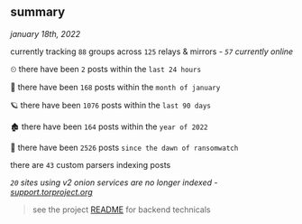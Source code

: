 
## summary
_january 18th, 2022_

currently tracking `88` groups across `125` relays & mirrors - _`57` currently online_

⏲ there have been `2` posts within the `last 24 hours`

🦈 there have been `168` posts within the `month of january`

🪐 there have been `1076` posts within the `last 90 days`

🏚 there have been `164` posts within the `year of 2022`

🦕 there have been `2526` posts `since the dawn of ransomwatch`

there are `43` custom parsers indexing posts

_`20` sites using v2 onion services are no longer indexed - [support.torproject.org](https://support.torproject.org/onionservices/v2-deprecation/)_

> see the project [README](https://github.com/thetanz/ransomwatch#ransomwatch--) for backend technicals
